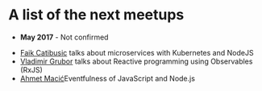 # A list of the next meetups

- **May 2017** - Not confirmed
 * [Faik Catibusic](https://github.com/thelittlehawk) talks about microservices with Kubernetes and NodeJS
 * [Vladimir Grubor](https://github.com/vgrbr) talks about Reactive programming using Observables (RxJS)
 * [Ahmet Macić](https://github.com/moahmo)Eventfulness of JavaScript and Node.js
